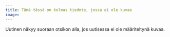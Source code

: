 ```yaml
---
title: Tämä tässä on kolmas tiedote, jossa ei ole kuvaa
image: 
---
```


Uutinen näkyy suoraan otsikon alla, jos uutisessa ei ole määriteltynä kuvaa.